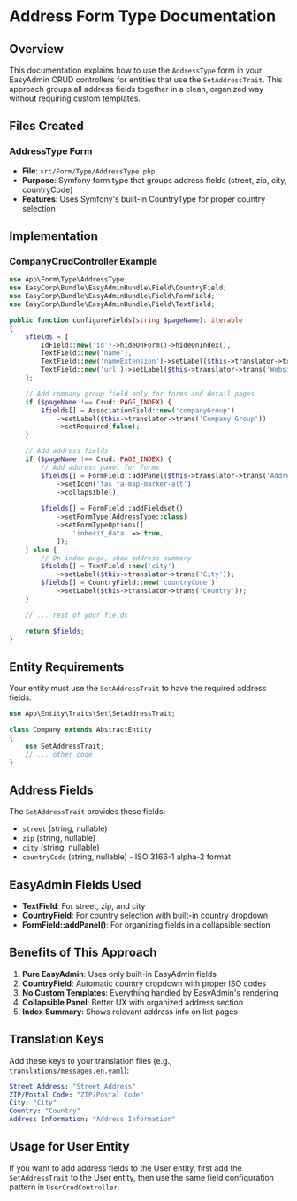# Address Form Type Documentation

## Overview

This documentation explains how to use the `AddressType` form in your EasyAdmin CRUD controllers for entities that use the `SetAddressTrait`. This approach groups all address fields together in a clean, organized way without requiring custom templates.

## Files Created

### AddressType Form
- **File**: `src/Form/Type/AddressType.php`
- **Purpose**: Symfony form type that groups address fields (street, zip, city, countryCode)
- **Features**: Uses Symfony's built-in CountryType for proper country selection

## Implementation

### CompanyCrudController Example

```php
use App\Form\Type\AddressType;
use EasyCorp\Bundle\EasyAdminBundle\Field\CountryField;
use EasyCorp\Bundle\EasyAdminBundle\Field\FormField;
use EasyCorp\Bundle\EasyAdminBundle\Field\TextField;

public function configureFields(string $pageName): iterable
{
    $fields = [
        IdField::new('id')->hideOnForm()->hideOnIndex(),
        TextField::new('name'),
        TextField::new('nameExtension')->setLabel($this->translator->trans('Name Extension')),
        TextField::new('url')->setLabel($this->translator->trans('Website')),
    ];

    // Add company group field only for forms and detail pages
    if ($pageName !== Crud::PAGE_INDEX) {
        $fields[] = AssociationField::new('companyGroup')
            ->setLabel($this->translator->trans('Company Group'))
            ->setRequired(false);
    }

    // Add address fields
    if ($pageName !== Crud::PAGE_INDEX) {
        // Add address panel for forms
        $fields[] = FormField::addPanel($this->translator->trans('Address Information'))
            ->setIcon('fas fa-map-marker-alt')
            ->collapsible();
        
        $fields[] = FormField::addFieldset()
            ->setFormType(AddressType::class)
            ->setFormTypeOptions([
                'inherit_data' => true,
            ]);
    } else {
        // On index page, show address summary
        $fields[] = TextField::new('city')
            ->setLabel($this->translator->trans('City'));
        $fields[] = CountryField::new('countryCode')
            ->setLabel($this->translator->trans('Country'));
    }

    // ... rest of your fields

    return $fields;
}
```

## Entity Requirements

Your entity must use the `SetAddressTrait` to have the required address fields:

```php
use App\Entity\Traits\Set\SetAddressTrait;

class Company extends AbstractEntity
{
    use SetAddressTrait;
    // ... other code
}
```

## Address Fields

The `SetAddressTrait` provides these fields:
- `street` (string, nullable)
- `zip` (string, nullable)
- `city` (string, nullable)
- `countryCode` (string, nullable) - ISO 3166-1 alpha-2 format

## EasyAdmin Fields Used

- **TextField**: For street, zip, and city
- **CountryField**: For country selection with built-in country dropdown
- **FormField::addPanel()**: For organizing fields in a collapsible section

## Benefits of This Approach

1. **Pure EasyAdmin**: Uses only built-in EasyAdmin fields
2. **CountryField**: Automatic country dropdown with proper ISO codes
3. **No Custom Templates**: Everything handled by EasyAdmin's rendering
4. **Collapsible Panel**: Better UX with organized address section
5. **Index Summary**: Shows relevant address info on list pages

## Translation Keys

Add these keys to your translation files (e.g., `translations/messages.en.yaml`):

```yaml
Street Address: "Street Address"
ZIP/Postal Code: "ZIP/Postal Code"
City: "City"
Country: "Country"
Address Information: "Address Information"
```

## Usage for User Entity

If you want to add address fields to the User entity, first add the `SetAddressTrait` to the User entity, then use the same field configuration pattern in `UserCrudController`.
